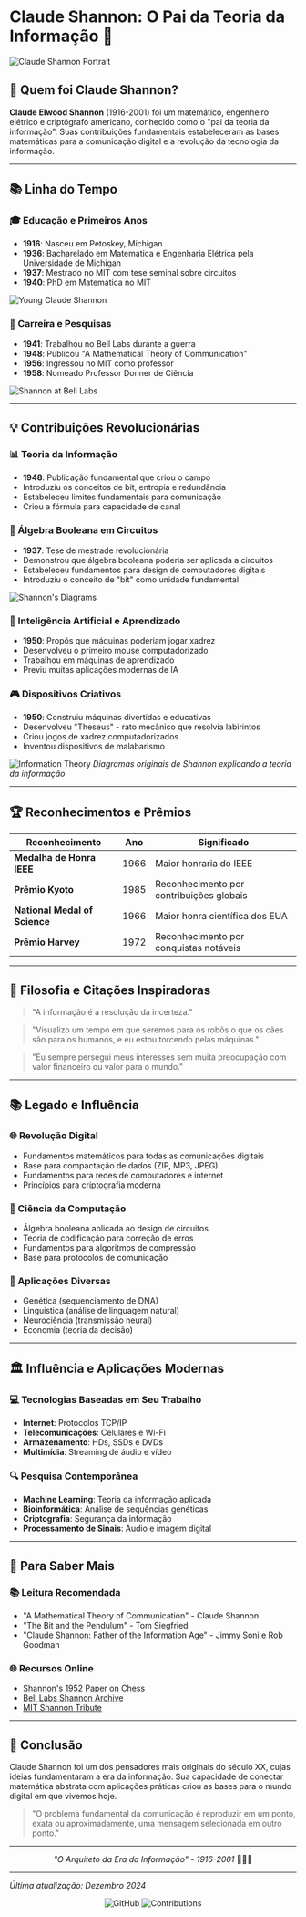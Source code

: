 # Claude Shannon: O Pai da Teoria da Informação 📡

![Claude Shannon Portrait](claude_shannon_1.jpg)

## 🎯 Quem foi Claude Shannon?

**Claude Elwood Shannon** (1916-2001) foi um matemático, engenheiro elétrico e criptógrafo americano, conhecido como o "pai da teoria da informação". Suas contribuições fundamentais estabeleceram as bases matemáticas para a comunicação digital e a revolução da tecnologia da informação.

---

## 📚 Linha do Tempo

### 🎓 Educação e Primeiros Anos
- **1916**: Nasceu em Petoskey, Michigan
- **1936**: Bacharelado em Matemática e Engenharia Elétrica pela Universidade de Michigan
- **1937**: Mestrado no MIT com tese seminal sobre circuitos
- **1940**: PhD em Matemática no MIT

![Young Claude Shannon](claude_shannon_5.png)

### 🔬 Carreira e Pesquisas
- **1941**: Trabalhou no Bell Labs durante a guerra
- **1948**: Publicou "A Mathematical Theory of Communication"
- **1956**: Ingressou no MIT como professor
- **1958**: Nomeado Professor Donner de Ciência

![Shannon at Bell Labs](claude_shannon_4.jpg)

---

## 💡 Contribuições Revolucionárias

### 📊 Teoria da Informação
- **1948**: Publicação fundamental que criou o campo
- Introduziu os conceitos de bit, entropia e redundância
- Estabeleceu limites fundamentais para comunicação
- Criou a fórmula para capacidade de canal

### 🔌 Álgebra Booleana em Circuitos
- **1937**: Tese de mestrade revolucionária
- Demonstrou que álgebra booleana poderia ser aplicada a circuitos
- Estabeleceu fundamentos para design de computadores digitais
- Introduziu o conceito de "bit" como unidade fundamental

![Shannon's Diagrams](claude_shannon_2.jpg)

### 🤖 Inteligência Artificial e Aprendizado
- **1950**: Propôs que máquinas poderiam jogar xadrez
- Desenvolveu o primeiro mouse computadorizado
- Trabalhou em máquinas de aprendizado
- Previu muitas aplicações modernas de IA

### 🎮 Dispositivos Criativos
- **1950**: Construiu máquinas divertidas e educativas
- Desenvolveu "Theseus" - rato mecânico que resolvia labirintos
- Criou jogos de xadrez computadorizados
- Inventou dispositivos de malabarismo

![Information Theory](claude_shannon_3.jpg)
*Diagramas originais de Shannon explicando a teoria da informação*

---

## 🏆 Reconhecimentos e Prêmios

| Reconhecimento | Ano | Significado |
|----------------|-----|-------------|
| **Medalha de Honra IEEE** | 1966 | Maior honraria do IEEE |
| **Prêmio Kyoto** | 1985 | Reconhecimento por contribuições globais |
| **National Medal of Science** | 1966 | Maior honra científica dos EUA |
| **Prêmio Harvey** | 1972 | Reconhecimento por conquistas notáveis |

---

## 🎯 Filosofia e Citações Inspiradoras

> "A informação é a resolução da incerteza."

> "Visualizo um tempo em que seremos para os robôs o que os cães são para os humanos, e eu estou torcendo pelas máquinas."

> "Eu sempre persegui meus interesses sem muita preocupação com valor financeiro ou valor para o mundo."

---

## 📚 Legado e Influência

### 🌐 Revolução Digital
- Fundamentos matemáticos para todas as comunicações digitais
- Base para compactação de dados (ZIP, MP3, JPEG)
- Fundamentos para redes de computadores e internet
- Princípios para criptografia moderna

### 🔬 Ciência da Computação
- Álgebra booleana aplicada ao design de circuitos
- Teoria de codificação para correção de erros
- Fundamentos para algoritmos de compressão
- Base para protocolos de comunicação

### 🎵 Aplicações Diversas
- Genética (sequenciamento de DNA)
- Linguística (análise de linguagem natural)
- Neurociência (transmissão neural)
- Economia (teoria da decisão)

---

## 🏛️ Influência e Aplicações Modernas

### 💻 Tecnologias Baseadas em Seu Trabalho
- **Internet**: Protocolos TCP/IP
- **Telecomunicações**: Celulares e Wi-Fi
- **Armazenamento**: HDs, SSDs e DVDs
- **Multimídia**: Streaming de áudio e vídeo

### 🔍 Pesquisa Contemporânea
- **Machine Learning**: Teoria da informação aplicada
- **Bioinformática**: Análise de sequências genéticas
- **Criptografia**: Segurança da informação
- **Processamento de Sinais**: Áudio e imagem digital

---

## 📖 Para Saber Mais

### 📚 Leitura Recomendada
- "A Mathematical Theory of Communication" - Claude Shannon
- "The Bit and the Pendulum" - Tom Siegfried
- "Claude Shannon: Father of the Information Age" - Jimmy Soni e Rob Goodman

### 🌐 Recursos Online
- [Shannon's 1952 Paper on Chess](https://ieeexplore.ieee.org/document/5392560)
- [Bell Labs Shannon Archive](https://www.bell-labs.com/about/recognition/2020-claude-shannon/)
- [MIT Shannon Tribute](https://www.mit.edu/~shannon/)

---

## 🎉 Conclusão

Claude Shannon foi um dos pensadores mais originais do século XX, cujas ideias fundamentaram a era da informação. Sua capacidade de conectar matemática abstrata com aplicações práticas criou as bases para o mundo digital em que vivemos hoje.

> "O problema fundamental da comunicação é reproduzir em um ponto, exata ou aproximadamente, uma mensagem selecionada em outro ponto."

---

<div align="center">

*"O Arquiteto da Era da Informação" - 1916-2001* 📡💡🔢

</div>

---
*Última atualização: Dezembro 2024*

<div align="center">

![GitHub](https://img.shields.io/badge/Claude_Shannon-Gênio-blue?style=for-the-badge)
![Contributions](https://img.shields.io/badge/Teoria_da_Informação-Revolução-green?style=for-the-badge)

</div>
